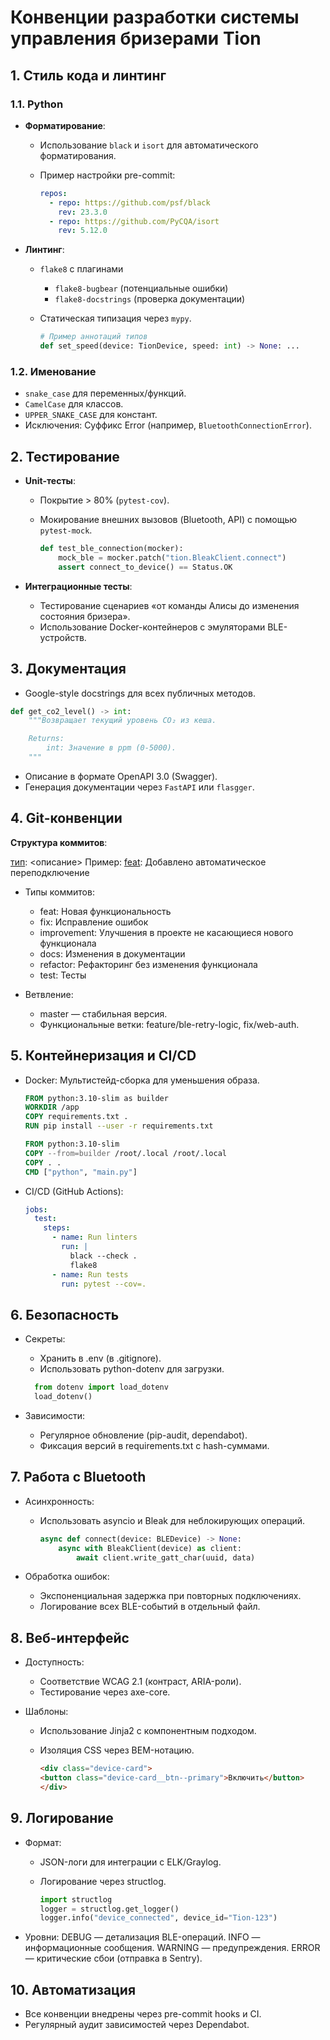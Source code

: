 # Конвенции разработки системы управления бризерами Tion

## 1. Стиль кода и линтинг

### 1.1. Python

- **Форматирование**:
  - Использование `black` и `isort` для автоматического форматирования.
  - Пример настройки pre-commit:

    ```yaml
    repos:
      - repo: https://github.com/psf/black
        rev: 23.3.0
      - repo: https://github.com/PyCQA/isort
        rev: 5.12.0
    ```

- **Линтинг**:
  - `flake8` с плагинами
    - `flake8-bugbear` (потенциальные ошибки)
    - `flake8-docstrings` (проверка документации)
  - Статическая типизация через `mypy`.

    ```python
    # Пример аннотаций типов
    def set_speed(device: TionDevice, speed: int) -> None: ...
    ```

### 1.2. Именование

- `snake_case` для переменных/функций.
- `CamelCase` для классов.
- `UPPER_SNAKE_CASE` для констант.
- Исключения: Суффикс Error (например, `BluetoothConnectionError`).

## 2. Тестирование

- **Unit-тесты**:

  - Покрытие > 80% (`pytest-cov`).
  - Мокирование внешних вызовов (Bluetooth, API) с помощью `pytest-mock`.

    ```python
    def test_ble_connection(mocker):
        mock_ble = mocker.patch("tion.BleakClient.connect")
        assert connect_to_device() == Status.OK
    ```

- **Интеграционные тесты**:
  - Тестирование сценариев «от команды Алисы до изменения состояния бризера».
  - Использование Docker-контейнеров с эмуляторами BLE-устройств.

## 3. Документация

- Google-style docstrings для всех публичных методов.

```python
def get_co2_level() -> int:
    """Возвращает текущий уровень CO₂ из кеша.

    Returns:
        int: Значение в ppm (0-5000).
    """
```

- Описание в формате OpenAPI 3.0 (Swagger).
- Генерация документации через `FastAPI` или `flasgger`.

## 4. Git-конвенции

**Структура коммитов**:

[тип](<ID задачи или область>): <описание>
Пример: [feat](ble): Добавлено автоматическое переподключение

- Типы коммитов:
  - feat: Новая функциональность
  - fix: Исправление ошибок
  - improvement: Улучшения в проекте не касающиеся нового функционала
  - docs: Изменения в документации
  - refactor: Рефакторинг без изменения функционала
  - test: Тесты

- Ветвление:
  - master — стабильная версия.
  - Функциональные ветки: feature/ble-retry-logic, fix/web-auth.

## 5. Контейнеризация и CI/CD

- Docker: Мультистейд-сборка для уменьшения образа.

    ```dockerfile
    FROM python:3.10-slim as builder
    WORKDIR /app
    COPY requirements.txt .
    RUN pip install --user -r requirements.txt

    FROM python:3.10-slim
    COPY --from=builder /root/.local /root/.local
    COPY . .
    CMD ["python", "main.py"]
    ```

- CI/CD (GitHub Actions):

    ```yaml
    jobs:
      test:
        steps:
          - name: Run linters
            run: |
              black --check .
              flake8
          - name: Run tests
            run: pytest --cov=.
    ```

## 6. Безопасность

- Секреты:
  - Хранить в .env (в .gitignore).
  - Использовать python-dotenv для загрузки.

  ```python
    from dotenv import load_dotenv
    load_dotenv()
  ```

- Зависимости:
  - Регулярное обновление (pip-audit, dependabot).
  - Фиксация версий в requirements.txt с hash-суммами.

## 7. Работа с Bluetooth

- Асинхронность:
  - Использовать asyncio и Bleak для неблокирующих операций.

    ```python
    async def connect(device: BLEDevice) -> None:
        async with BleakClient(device) as client:
            await client.write_gatt_char(uuid, data)
    ```

- Обработка ошибок:
  - Экспоненциальная задержка при повторных подключениях.
  - Логирование всех BLE-событий в отдельный файл.

## 8. Веб-интерфейс

- Доступность:
  - Соответствие WCAG 2.1 (контраст, ARIA-роли).
  - Тестирование через axe-core.

- Шаблоны:
  - Использование Jinja2 с компонентным подходом.
  - Изоляция CSS через BEM-нотацию.

    ```html
    <div class="device-card">
    <button class="device-card__btn--primary">Включить</button>
    </div>
    ```

## 9. Логирование

- Формат:
  - JSON-логи для интеграции с ELK/Graylog.
  - Логирование через structlog.

    ```python
    import structlog
    logger = structlog.get_logger()
    logger.info("device_connected", device_id="Tion-123")
    ```

- Уровни:
    DEBUG — детализация BLE-операций.
    INFO — информационные сообщения.
    WARNING — предупреждения.
    ERROR — критические сбои (отправка в Sentry).

## 10. Автоматизация

- Все конвенции внедрены через pre-commit hooks и CI.
- Регулярный аудит зависимостей через Dependabot.
